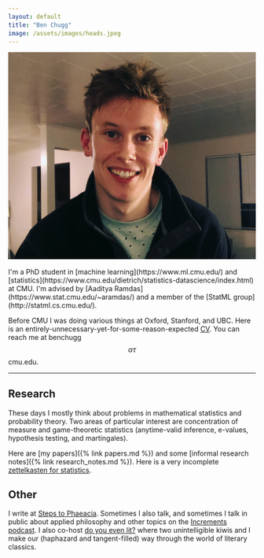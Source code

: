 ```yaml
---
layout: default
title: "Ben Chugg"
image: /assets/images/heads.jpeg
---
```



<img id='headerim' src="/assets/images/me.jpg">

<p id='index-intro-text' markdown="1">
I'm a PhD student in [machine learning](https://www.ml.cmu.edu/) and [statistics](https://www.cmu.edu/dietrich/statistics-datascience/index.html) at CMU. I'm advised by [Aaditya Ramdas](https://www.stat.cmu.edu/~aramdas/) and a member of the [StatML group](http://statml.cs.cmu.edu/).  
</p>

Before CMU I was doing various things at Oxford, Stanford, and UBC. Here is an entirely-unnecessary-yet-for-some-reason-expected [CV](assets/files/cv.pdf). You can reach me at benchugg $$\alpha\tau$$ cmu.edu. 

---

## Research 

These days I mostly think about problems in mathematical statistics and probability theory. Two areas of particular interest are concentration of measure and game-theoretic statistics (anytime-valid inference, e-values, hypothesis testing, and martingales). 


Here are [my papers]({% link papers.md %}) and some [informal research notes]({% link research_notes.md %}). Here is a very incomplete [zettelkasten for statistics](https://thestatsmap.com/). 


## Other

I write at [Steps to Phaeacia](https://www.stepstophaeacia.com/). Sometimes I also talk, and sometimes I talk in public about applied philosophy and other topics on the [Increments podcast](https://www.incrementspodcast.com/).  I also co-host [do you even lit?](https://doyouevenlit.podbean.com/) where two unintelligible kiwis and I make our (haphazard and tangent-filled) way through the world of literary classics. 


